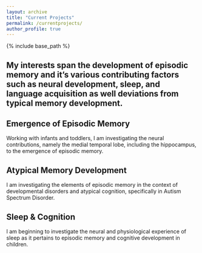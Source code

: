 ```yaml
---
layout: archive
title: "Current Projects"
permalink: /currentprojects/
author_profile: true
---
```


{% include base_path %}

<h2>My interests span the development of episodic memory and it’s various contributing factors such as neural development, sleep, and language acquisition as well deviations from typical memory development.</h2>

<img MRI_1.jpeg align = "left"><h2 class="has-text-align-left">Emergence of Episodic Memory</h2>
<p class="has-text-align-left has-normal-font-size">Working with infants and toddlers, I am investigating the neural contributions, namely the medial temporal lobe, including the hippocampus, to the emergence of episodic memory.</p>

<h2 class="has-text-align-right">Atypical Memory Development</h2>
<p class="has-text-align-right has-normal-font-size">I am investigating the elements of episodic memory in the context of developmental disorders and atypical cognition, specifically in Autism Spectrum Disorder.</p>


<h2 class="has-text-align-left">Sleep & Cognition</h2>
<p class="has-text-align-left has-normal-font-size">I am beginning to investigate the neural and physiological experience of sleep as it pertains to episodic memory and cognitive development in children.</p>

